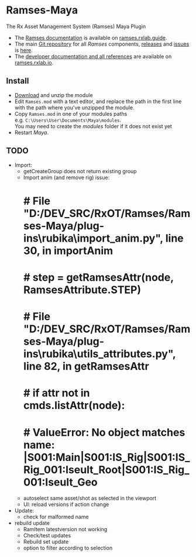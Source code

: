 # Ramses-Maya

The Rx Asset Management System (Ramses) Maya Plugin

- The [Ramses documentation](http://ramses.rxlab.guide) is available on [ramses.rxlab.guide](http://ramses.rxlab.guide).
- The main [Git repository](https://github.com/RxLaboratory/Ramses) for all *Ramses* components, [releases](https://github.com/RxLaboratory/Ramses/releases) and [issues](https://github.com/RxLaboratory/Ramses/issues) is [here](https://github.com/RxLaboratory/Ramses).
- The [developer documentation and all references](http://ramses.rxlab.io) are available on [ramses.rxlab.io](http://ramses.rxlab.io).

## Install

- [Download](https://github.com/Rainbox-dev/Ramses-Maya/archive/refs/heads/main.zip) and unzip the module
- Edit `Ramses.mod` with a text editor, and replace the path in the first line with the path where you've unzipped the module.
- Copy `Ramses.mod` in one of your modules paths  
    e.g. `C:\Users\User\Documents\Maya\modules`.  
    You may need to create the *modules* folder if it does not exist yet
- Restart *Maya*.

## TODO

- Import:
    - getCreateGroup does not return existing group
    - Import anim (and remove rig) issue:
        # #   File "D:/DEV_SRC/RxOT/Ramses/Ramses-Maya/plug-ins\rubika\import_anim.py", line 30, in importAnim
        # #     step = getRamsesAttr(node, RamsesAttribute.STEP)
        # #   File "D:/DEV_SRC/RxOT/Ramses/Ramses-Maya/plug-ins\rubika\utils_attributes.py", line 82, in getRamsesAttr
        # #     if attr not in cmds.listAttr(node):
        # # ValueError: No object matches name: |S001:Main|S001:IS_Rig|S001:IS_Rig_001:Iseult_Root|S001:IS_Rig_001:Iseult_Geo #
    - autoselect same asset/shot as selected in the viewport
    - UI: reload versions if action change
- Update:
    - check for malformed name
- rebuild update
    - RamItem latestversion not working
    - Check/test updates
    - Rebuild set update
    - option to filter according to selection
    
